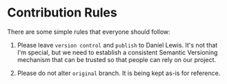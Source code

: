 # Contribution Rules
There are some simple rules that everyone should follow:

1. Please leave `version control` and `publish` to Daniel Lewis.  It's not that I'm special, but we need to establish a consistent Semantic Versioning mechanism that can be trusted so that people can rely on our project.

2. Please do not alter `original` branch.  It is being kept as-is for reference.
